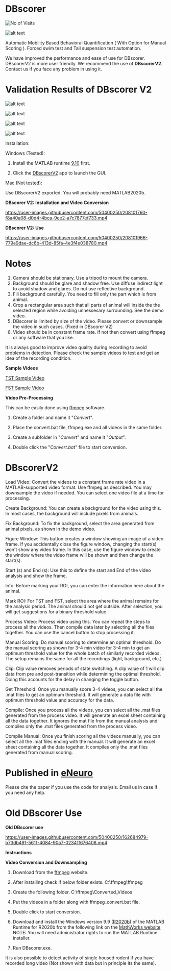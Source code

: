 # DBscorer

![No of Visits](https://visitor-badge.laobi.icu/badge?page_id=swanandlab/DBscorer)

![alt text](https://github.com/swanandlab/DBscorer/blob/main/DBscorerV2UI.png?raw=true)

Automatic Mobility Based Behavioral Quantification ( With Option for Manual Scoring ). Forced swim test and Tail suspension test automation. 

We have improved the performance and ease of use for DBscorer. DBscorerV2 is more user friendly. We recommend the use of **DBscorerV2**.  Contact us if you face any problem in using it. 


# Validation Results of DBscorer V2

![alt text](https://github.com/swanandlab/DBscorer/blob/main/FST%20Correlation%20Plot.jpg?raw=true)

![alt text](https://github.com/swanandlab/DBscorer/blob/main/FST%20BA%20Plot.jpg?raw=true)

![alt text](https://github.com/swanandlab/DBscorer/blob/main/TST%20Correlation%20Plot.jpg?raw=true)

![alt text](https://github.com/swanandlab/DBscorer/blob/main/TST%20BA%20Plot.jpg?raw=true)

Installation:

Windows (Tested):

1. Install the MATLAB runtime [9.10](https://ssd.mathworks.com/supportfiles/downloads/R2021a/Release/7/deployment_files/installer/complete/win64/MATLAB_Runtime_R2021a_Update_7_win64.zip) first.

2. Click the [DBscorerV2](https://github.com/swanandlab/DBscorer/blob/main/DBscorerV2.exe) app to launch the GUI.

Mac (Not tested):

Use DBscorerV2 exported. You will probably need MATLAB2020b.


**DBscorer V2: Installation and Video Conversion**

https://user-images.githubusercontent.com/50400250/208101760-f8a40a08-d0d4-4bca-9ee2-a7c7877ef733.mp4

**DBscorer V2:  Use**

https://user-images.githubusercontent.com/50400250/208101966-779e9dae-dc6b-413d-85fa-4e3f4e038780.mp4


# Notes
1. Camera should be stationary. Use a tripod to mount the camera.
2. Background should be glare and shadow free. Use diffuse indirect light to avoid shadow and glares. Do not use reflective background.
3. Fill background carefully. You need to fill only the part which is from animal.
4. Crop a rectangular area such that all parts of animal will inside the the selected region while avoiding unnessesary surrounding. See the demo video.
5. DBscorer is limited by size of the video. Please convert or downsample the video in such cases. (Fixed in DBscorer V2) 
6. Video should be in constant frame rate. If not then convert using ffmpeg or any software that you like.

It is always good to improve video quality during recording to avoid problems in detection. Please check the sample videos to test and get an idea of the recording condition.

**Sample Videos**

[TST Sample Video](https://github.com/swanandlab/DBscorer/blob/main/TST%20Sample%20Video.mp4)

[FST Sample Video](https://github.com/swanandlab/DBscorer/blob/main/FST%20SAMPLE%20VIDEO.mp4)

**Video Pre-Processing** 

This can be easily done using [ffmpeg](https://www.gyan.dev/ffmpeg/builds/) software.
 
1. Create a folder and name it "_Convert_".

2. Place the convert.bat file, ffmpeg.exe and all videos in the same folder.

3. Create a subfolder in "_Convert_" and name it "_Output_".

4. Double click the "_Convert.bat_" file to start conversion. 

# DBscorerV2 

Load Video: Convert the videos to a constant frame rate video in a MATLAB-supported video format. Use ffmpeg as described. You may downsample the video if needed. You can select one video file at a time for processing.

Create Background: You can create a background for the video using this. In most cases, the background will include pixels from animals.

Fix Background: To fix the background, select the area generated from animal pixels, as shown in the demo video.

Figure Window: This button creates a window showing an image of a video frame. If you accidentally close the figure window, changing the start(s) won't show any video frame. In this case, use the figure window to create the window where the video frame will be shown and then change the start(s).

Start (s) and End (s): Use this to define the start and End of the video analysis and show the frame.

Info: Before marking your ROI, you can enter the information here about the animal.

Mark ROI: For TST and FST, select the area where the animal remains for the analysis period. The animal should not get outside. After selection, you will get suggestions for a binary threshold value.

Process Video: Process video using this. You can repeat the steps to process all the videos. Then compile data later by selecting all the files together. You can use the cancel button to stop processing it.

Manual Scoring: Do manual scoring to determine an optimal threshold. Do the manual scoring as shown for 3-4 min video for 3-4 min to get an optimum threshold value for the whole batch of similarly recorded videos. The setup remains the same for all the recordings (light, background, etc.)

Clip: Clip value removes periods of state switching. A clip value of 1  will clip data from pre and post-transition while determining the optimal threshold. Doing this accounts for the delay in changing the toggle button.

Get Threshold: Once you manually score 3-4 videos, you can select all the .mat files to get an optimum threshold. It will generate a data file with optimum threshold value and accuracy for the data.

Compile: Once you process all the videos, you can select all the .mat files generated from the process video. It will generate an excel sheet containing all the data together. It ignores the mat file from the manual analysis and compiles only the .mat files generated from the process video.

Compile Manual: Once you finish scoring all the videos manually, you can select all the .mat files ending with the manual. It will generate an excel sheet containing all the data together. It compiles only the .mat files generated from manual scoring.






# Published in [eNeuro](https://doi.org/10.1523/ENEURO.0305-21.2021)
Please cite the paper if you use the code for analysis.
Email us in case if you need any help.



# Old DBscorer Use
**Old DBscorer use**

https://user-images.githubusercontent.com/50400250/162684979-b73db491-5611-4084-90a7-02341f676408.mp4

**Instructions**

**Video Conversion and Downsampling**

1. Download from the [ffmpeg](http://ffmpeg.org/) website.
2. After installing check if below folder exists.
C:\ffmpeg\ffmpeg
3. Create the following folder.
C:\ffmpeg\Converted_Videos
4. Put the videos in a folder along with ffmpeg_convert.bat file.
5. Double click to start conversion.

1. Download and install the Windows version 9.9 ([R2020b](https://ssd.mathworks.com/supportfiles/downloads/R2020b/Release/5/deployment_files/installer/complete/win64/MATLAB_Runtime_R2020b_Update_5_win64.zip)) of the MATLAB Runtime for R2020b  from the following link on the [MathWorks website](https://www.mathworks.com/products/compiler/mcr/index.html)
NOTE: You will need administrator rights to run the MATLAB Runtime installer. 

2. Run DBscorer.exe.




It is also possible to detect activity of single housed rodent if you have recorded long video (Not shown with data but in principle its the same). 



